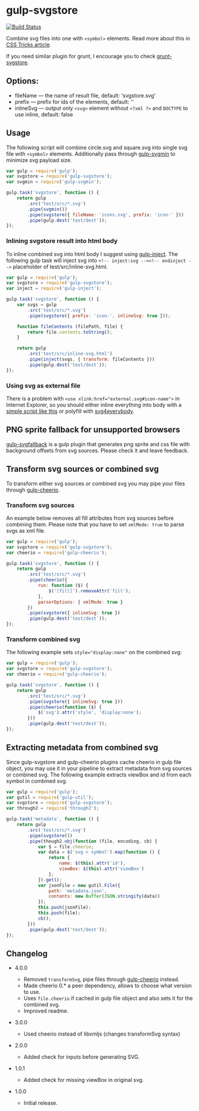 gulp-svgstore
=============

[![Build Status](https://api.travis-ci.org/w0rm/gulp-svgstore.png)](https://travis-ci.org/w0rm/gulp-svgstore)

Combine svg files into one with `<symbol>` elements.
Read more about this in [CSS Tricks article](http://css-tricks.com/svg-symbol-good-choice-icons/).

If you need similar plugin for grunt, I encourage you to check [grunt-svgstore](https://github.com/FWeinb/grunt-svgstore).

## Options:

* fileName — the name of result file, default: 'svgstore.svg'
* prefix — prefix for ids of the <symbol> elements, default: ''
* inlineSvg — output only `<svg>` element without `<?xml ?>` and `DOCTYPE` to use inline, default: false

## Usage

The following script will combine circle.svg and square.svg into single svg file with
`<symbol>` elements. Additionally pass through [gulp-svgmin](https://github.com/ben-eb/gulp-svgmin)
to minimize svg payload size.

```js
var gulp = require('gulp');
var svgstore = require('gulp-svgstore');
var svgmin = require('gulp-svgmin');

gulp.task('svgstore', function () {
    return gulp
        .src('test/src/*.svg')
        .pipe(svgmin())
        .pipe(svgstore({ fileName: 'icons.svg', prefix: 'icon-' }))
        .pipe(gulp.dest('test/dest'));
});
```

### Inlining svgstore result into html body

To inline combined svg into html body I suggest using [gulp-inject](https://github.com/klei/gulp-inject).
The following gulp task will inject svg into
`<!-- inject:svg --><!-- endinject -->` placeholder of test/src/inline-svg.html.

```js
var gulp = require('gulp');
var svgstore = require('gulp-svgstore');
var inject = require('gulp-inject');

gulp.task('svgstore', function () {
    var svgs = gulp
        .src('test/src/*.svg')
        .pipe(svgstore({ prefix: 'icon-', inlineSvg: true }));

    function fileContents (filePath, file) {
        return file.contents.toString();
    }

    return gulp
        .src('test/src/inline-svg.html')
        .pipe(inject(svgs, { transform: fileContents }))
        .pipe(gulp.dest('test/dest'));
});
```

### Using svg as external file

There is a problem with `<use xlink:href="external.svg#icon-name">` in Internet Explorer,
so you should either inline everything into body with a
[simple script like this](https://gist.github.com/w0rm/621a56a353f7b2a6b0db) or
polyfill with [svg4everybody](https://github.com/jonathantneal/svg4everybody).

## PNG sprite fallback for unsupported browsers

[gulp-svgfallback](https://github.com/w0rm/gulp-svgfallback) is a gulp plugin that generates png
sprite and css file with background offsets from svg sources. Please check it and leave feedback.

## Transform svg sources or combined svg

To transform either svg sources or combined svg you may pipe your files through
[gulp-cheerio](https://github.com/KenPowers/gulp-cheerio).

### Transform svg sources

An example below removes all fill attributes from svg sources before combining them.
Please note that you have to set `xmlMode: true` to parse svgs as xml file.

```js
var gulp = require('gulp');
var svgstore = require('gulp-svgstore');
var cheerio = require('gulp-cheerio');

gulp.task('svgstore', function () {
    return gulp
        .src('test/src/*.svg')
        .pipe(cheerio({
            run: function ($) {
                $('[fill]').removeAttr('fill');
            },
            parserOptions: { xmlMode: true }
        })
        .pipe(svgstore({ inlineSvg: true })
        .pipe(gulp.dest('test/dest'));
});
```

### Transform combined svg

The following example sets `style="display:none"` on the combined svg:

```js
var gulp = require('gulp');
var svgstore = require('gulp-svgstore');
var cheerio = require('gulp-cheerio');

gulp.task('svgstore', function () {
    return gulp
        .src('test/src/*.svg')
        .pipe(svgstore({ inlineSvg: true }))
        .pipe(cheerio(function ($) {
            $('svg').attr('style', 'display:none');
        }))
        .pipe(gulp.dest('test/dest'));
});
```

## Extracting metadata from combined svg

Since gulp-svgstore and gulp-cheerio plugins cache cheerio in gulp file object,
you may use it in your pipeline to extract metadata from svg sources or combined svg.
The following example extracts viewBox and id from each symbol in combined svg.

```js
var gulp = require('gulp');
var gutil = require('gulp-util');
var svgstore = require('gulp-svgstore');
var through2 = require('through2');

gulp.task('metadata', function () {
    return gulp
        .src('test/src/*.svg')
        .pipe(svgstore())
        .pipe(though2.obj(function (file, encoding, cb) {
            var $ = file.cheerio;
            var data = $('svg > symbol').map(function () {
                return {
                    name: $(this).attr('id'),
                    viewBox: $(this).attr('viewBox')
                };
            }).get();
            var jsonFile = new gutil.File({
                path: 'metadata.json',
                contents: new Buffer(JSON.stringify(data))
            });
            this.push(jsonFile);
            this.push(file);
            cb();
        }))
        .pipe(gulp.dest('test/dest'));
});
```

## Changelog

* 4.0.0
  * Removed `transformSvg`, pipe files through [gulp-cheerio](https://github.com/KenPowers/gulp-cheerio) instead.
  * Made cheerio 0.* a peer dependency, allows to choose what version to use.
  * Uses `file.cheerio` if cached in gulp file object and also sets it for the combined svg.
  * Improved readme.

* 3.0.0
  * Used cheerio instead of libxmljs (changes transformSvg syntax)

* 2.0.0
  * Added check for inputs before generating SVG.

* 1.0.1
  * Added check for missing viewBox in original svg.

* 1.0.0
  * Initial release.

